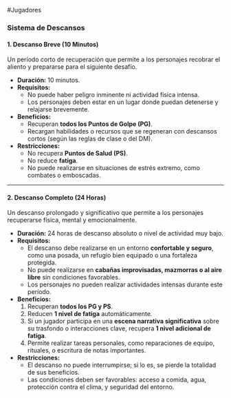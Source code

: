#Jugadores
### **Sistema de Descansos**

#### **1. Descanso Breve (10 Minutos)**

Un período corto de recuperación que permite a los personajes recobrar el aliento y prepararse para el siguiente desafío.

- **Duración:** 10 minutos.
- **Requisitos:**
    - No puede haber peligro inminente ni actividad física intensa.
    - Los personajes deben estar en un lugar donde puedan detenerse y relajarse brevemente.
- **Beneficios:**
    - Recuperan **todos los Puntos de Golpe (PG)**.
    - Recargan habilidades o recursos que se regeneran con descansos cortos (según las reglas de clase o del DM).
- **Restricciones:**
    - No recupera **Puntos de Salud (PS)**.
    - No reduce **fatiga**.
    - No puede realizarse en situaciones de estrés extremo, como combates o emboscadas.

---

#### **2. Descanso Completo (24 Horas)**

Un descanso prolongado y significativo que permite a los personajes recuperarse física, mental y emocionalmente.

- **Duración:** 24 horas de descanso absoluto o nivel de actividad muy bajo.
- **Requisitos:**
    - El descanso debe realizarse en un entorno **confortable y seguro**, como una posada, un refugio bien equipado o una fortaleza protegida.
    - No puede realizarse en **cabañas improvisadas, mazmorras o al aire libre** sin condiciones favorables.
    - Los personajes no pueden realizar actividades intensas durante este período.
- **Beneficios:**
    1. Recuperan **todos los PG y PS**.
    2. Reducen **1 nivel de fatiga** automáticamente.
    3. Si un jugador participa en una **escena narrativa significativa** sobre su trasfondo o interacciones clave, recupera **1 nivel adicional de fatiga**.
    4. Permite realizar tareas personales, como reparaciones de equipo, rituales, o escritura de notas importantes.
- **Restricciones:**
    - El descanso no puede interrumpirse; si lo es, se pierde la totalidad de sus beneficios.
    - Las condiciones deben ser favorables: acceso a comida, agua, protección contra el clima, y seguridad del entorno.